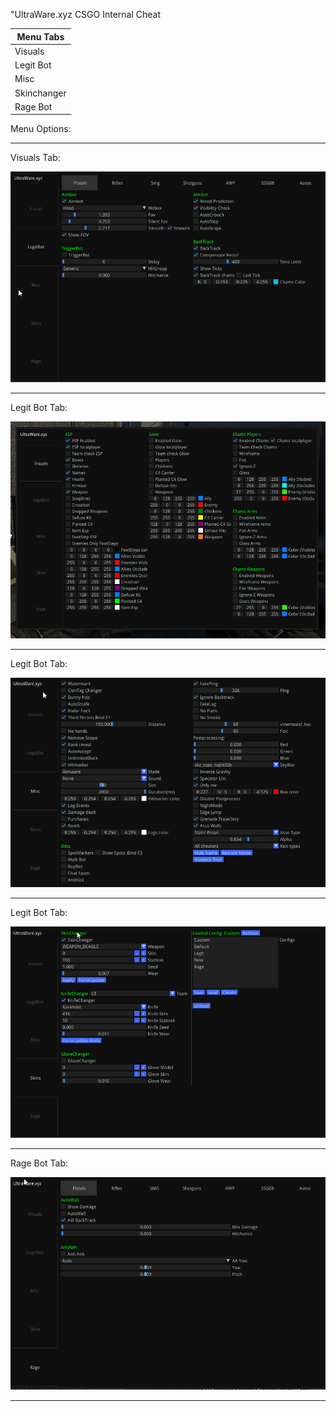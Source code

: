 "UltraWare.xyz CSGO Internal Cheat


| Menu Tabs        |
| ------------- |
| Visuals     | 
| Legit Bot     | 
| Misc     | 
| Skinchanger     | 
| Rage Bot     | 

Menu Options:
***

Visuals Tab:

<img src="./assets/legitBotTab.png?raw=true" alt="Visuals Tab"> 

***

Legit Bot Tab:

<img src="./assets/visualsTab.png?raw=true" alt="Legit Bot Tab"> 

***

Legit Bot Tab:

<img src="./assets/miscTab.png?raw=true" alt="Misc Tab"> 

***
Legit Bot Tab:

<img src="./assets/skinsTab.png?raw=true" alt="Skinchanger Tab"> 

***
Rage Bot Tab:

<img src="./assets/ragebot.png?raw=true" alt="Rage Bot Tab"> 

***
